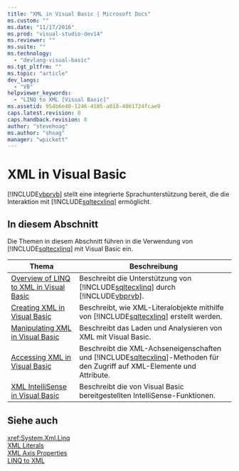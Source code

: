 ```yaml
---
title: "XML in Visual Basic | Microsoft Docs"
ms.custom: ""
ms.date: "11/17/2016"
ms.prod: "visual-studio-dev14"
ms.reviewer: ""
ms.suite: ""
ms.technology: 
  - "devlang-visual-basic"
ms.tgt_pltfrm: ""
ms.topic: "article"
dev_langs: 
  - "VB"
helpviewer_keywords: 
  - "LINQ to XML [Visual Basic]"
ms.assetid: 954b6e40-1246-4185-a018-4061724fcae9
caps.latest.revision: 8
caps.handback.revision: 8
author: "stevehoag"
ms.author: "shoag"
manager: "wpickett"
---
```

# XML in Visual Basic
[!INCLUDE[vbprvb](../../../../csharp/programming-guide/concepts/linq/includes/vbprvb_md.md)] stellt eine integrierte Sprachunterstützung bereit, die die Interaktion mit [!INCLUDE[sqltecxlinq](../../../../csharp/programming-guide/concepts/linq/includes/sqltecxlinq_md.md)] ermöglicht.  
  
## In diesem Abschnitt  
 Die Themen in diesem Abschnitt führen in die Verwendung von [!INCLUDE[sqltecxlinq](../../../../csharp/programming-guide/concepts/linq/includes/sqltecxlinq_md.md)] mit Visual Basic ein.  
  
|Thema|Beschreibung|  
|-----------|------------------|  
|[Overview of LINQ to XML in Visual Basic](../../../../visual-basic/programming-guide/language-features/xml/overview-of-linq-to-xml.md)|Beschreibt die Unterstützung von [!INCLUDE[sqltecxlinq](../../../../csharp/programming-guide/concepts/linq/includes/sqltecxlinq_md.md)] durch [!INCLUDE[vbprvb](../../../../csharp/programming-guide/concepts/linq/includes/vbprvb_md.md)].|  
|[Creating XML in Visual Basic](../../../../visual-basic/programming-guide/language-features/xml/creating-xml.md)|Beschreibt, wie XML\-Literalobjekte mithilfe von [!INCLUDE[sqltecxlinq](../../../../csharp/programming-guide/concepts/linq/includes/sqltecxlinq_md.md)] erstellt werden.|  
|[Manipulating XML in Visual Basic](../../../../visual-basic/programming-guide/language-features/xml/manipulating-xml.md)|Beschreibt das Laden und Analysieren von XML mit Visual Basic.|  
|[Accessing XML in Visual Basic](../../../../visual-basic/programming-guide/language-features/xml/accessing-xml.md)|Beschreibt die XML\-Achseneigenschaften und [!INCLUDE[sqltecxlinq](../../../../csharp/programming-guide/concepts/linq/includes/sqltecxlinq_md.md)]\-Methoden für den Zugriff auf XML\-Elemente und Attribute.|  
|[XML IntelliSense in Visual Basic](../../../../visual-basic/programming-guide/language-features/xml/xml-intellisense.md)|Beschreibt die von Visual Basic bereitgestellten IntelliSense\-Funktionen.|  
  
## Siehe auch  
 <xref:System.Xml.Linq>   
 [XML Literals](../../../../visual-basic/language-reference/xml-literals/index.md)   
 [XML Axis Properties](../../../../visual-basic/language-reference/xml-axis/xml-axis-properties.md)   
 [LINQ to XML](../../../../visual-basic/programming-guide/concepts/linq/linq-to-xml.md)